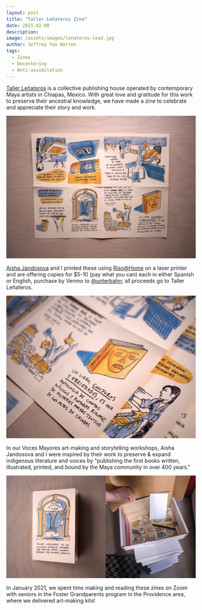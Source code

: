 ```yaml
---
layout: post
title: "Taller Leñateros Zine"
date: 2021-02-08
description: 
image: /assets/images/lenateros-lead.jpg
author: Jeffrey Yoo Warren
tags: 
  - Zines
  - Decentering
  - Anti-assimilation
---
```


[Taller Leñateros](https://www.instagram.com/tallerlenateros/) is a collective publishing house operated by contemporary Maya artists in Chiapas, Mexico. With great love and gratitude for this work to preserve their ancestral knowledge, we have made a zine to celebrate and appreciate their story and work.

![A letter-sized ivory colored page which is an unfolded zine with 8 illustrated pages, telling what Taller Leñateros is with images of a book with a face on the cover, a doorway, people holding piles of paper, and more, laying on a wooden table. ](/assets/images/lenateros-spread.jpg)

[Aisha Jandosova](https://towardsanidealplace) and I printed these using [Riso@Home](https://github.com/jywarren/risoAtHome/) on a laser printer and are offering copies for $5-10 (pay what you can) each in either Spanish or English, purchase by Venmo to [@unterbahn](http://venmo.com/unterbahn); all proceeds go to Taller Leñateros.

![A close-up of the illustration showing a book with a face in relief on its cover, in yellow/gold shades with blue shadow.](/assets/images/lenateros-upclose.jpg)

In our Voces Mayores art-making and storytelling workshops, Aisha Jandosova and I were inspired by their work to preserve & expand indigenous literature and voices by "publishing the first books written, illustrated, printed, and bound by the Maya community in over 400 years."

![Left: A small paper zine with yellow and blue inks showing a doorway with the words "Taller Leñateros" above, and below, "Taller Leñateros es un colectivo editorial operado por artistas mayas contemporaneas en Chiapas, Mexico." Right: Zines and art supplies in a cardboard box with a handle, on a pile of boxes.](/assets/images/lenateros-2up.jpg)

In January 2021, we spent time making and reading these zines on Zoom with seniors in the Foster Grandparents program in the Providence area, where we delivered art-making kits!

